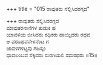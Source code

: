 +++
title = "015 ರಾವುತರು ಸೆಲ್ಲಿಸಿದರಗ್ಗದ"

+++
ರಾವುತರು ಸೆಲ್ಲಿಸಿದರಗ್ಗದ  
ಮಾವುತರನಾನೆಗಳ ತುಡುಕಿ ಹ  
ಯಾವಳಿಯ ಬೀಸಿದರು ರಥಿಕರು ಹಾಯ್ಸಿದರು ರಥವ  
ಆ ವರೂಥವನೇಳನೆಂಟ ಗ  
ಜಾವಳಿಗಳಿಟ್ಟವು ಗಜಸ್ಕಂ  
ಧಾವಲಂಬವ ಸೆಕ್ಕಿದರು ಸುರಗಿಯಲಿ ಸಮರಥರು     ॥15॥